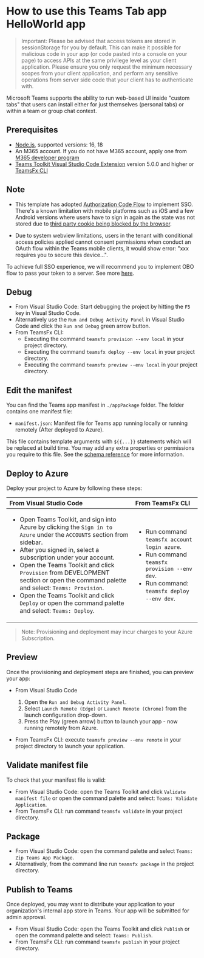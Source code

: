 # How to use this Teams Tab app HelloWorld app

> Important: Please be advised that access tokens are stored in sessionStorage for you by default. This can make it possible for malicious code in your app (or code pasted into a console on your page) to access APIs at the same privilege level as your client application. Please ensure you only request the minimum necessary scopes from your client application, and perform any sensitive operations from server side code that your client has to authenticate with.

Microsoft Teams supports the ability to run web-based UI inside "custom tabs" that users can install either for just themselves (personal tabs) or within a team or group chat context.

## Prerequisites

- [Node.js](https://nodejs.org/), supported versions: 16, 18
- An M365 account. If you do not have M365 account, apply one from [M365 developer program](https://developer.microsoft.com/en-us/microsoft-365/dev-program)
- [Teams Toolkit Visual Studio Code Extension](https://aka.ms/teams-toolkit) version 5.0.0 and higher or [TeamsFx CLI](https://aka.ms/teamsfx-cli)

## Note
- This template has adopted [Authorization Code Flow](https://docs.microsoft.com/en-us/azure/active-directory/develop/v2-oauth2-auth-code-flow) to implement SSO. There's a known limitation with mobile platforms such as iOS and a few Android versions where users have to sign in again as the state was not stored due to [third party cookie being blocked by the browser](https://webkit.org/blog/10218/full-third-party-cookie-blocking-and-more).

- Due to system webview limitations, users in the tenant with conditional access policies applied cannot consent permissions when conduct an OAuth flow within the Teams mobile clients, it would show error: "xxx requires you to secure this device...".

To achieve full SSO experience, we will recommend you to implement OBO flow to pass your token to a server. See more [here](https://learn.microsoft.com/en-us/microsoftteams/platform/tabs/how-to/authentication/tab-sso-code#pass-the-access-token-to-server-side-code).

## Debug

- From Visual Studio Code: Start debugging the project by hitting the `F5` key in Visual Studio Code.
- Alternatively use the `Run and Debug Activity Panel` in Visual Studio Code and click the `Run and Debug` green arrow button.
- From TeamsFx CLI:
  - Executing the command `teamsfx provision --env local` in your project directory.
  - Executing the command `teamsfx deploy --env local` in your project directory.
  - Executing the command `teamsfx preview --env local` in your project directory.

## Edit the manifest

You can find the Teams app manifest in `./appPackage` folder. The folder contains one manifest file:
* `manifest.json`: Manifest file for Teams app running locally or running remotely (After deployed to Azure).

This file contains template arguments with `${{...}}` statements which will be replaced at build time. You may add any extra properties or permissions you require to this file. See the [schema reference](https://docs.microsoft.com/en-us/microsoftteams/platform/resources/schema/manifest-schema) for more information.

## Deploy to Azure

Deploy your project to Azure by following these steps:

| From Visual Studio Code                                                                                                                                                                                                                                                                                                                                                  | From TeamsFx CLI                                                                                                                                                                                                                    |
| :----------------------------------------------------------------------------------------------------------------------------------------------------------------------------------------------------------------------------------------------------------------------------------------------------------------------------------------------------------------------- | :---------------------------------------------------------------------------------------------------------------------------------------------------------------------------------------------------------------------------------- |
| <ul><li>Open Teams Toolkit, and sign into Azure by clicking the `Sign in to Azure` under the `ACCOUNTS` section from sidebar.</li> <li>After you signed in, select a subscription under your account.</li><li>Open the Teams Toolkit and click `Provision` from DEVELOPMENT section or open the command palette and select: `Teams: Provision`.</li><li>Open the Teams Toolkit and click `Deploy` or open the command palette and select: `Teams: Deploy`.</li></ul> | <ul> <li>Run command `teamsfx account login azure`.</li> <li>Run command `teamsfx provision --env dev`.</li> <li>Run command: `teamsfx deploy --env dev`. </li></ul> |

> Note: Provisioning and deployment may incur charges to your Azure Subscription.

## Preview

Once the provisioning and deployment steps are finished, you can preview your app:

- From Visual Studio Code

  1. Open the `Run and Debug Activity Panel`.
  1. Select `Launch Remote (Edge)` or `Launch Remote (Chrome)` from the launch configuration drop-down.
  1. Press the Play (green arrow) button to launch your app - now running remotely from Azure.

- From TeamsFx CLI: execute `teamsfx preview --env remote` in your project directory to launch your application.

## Validate manifest file

To check that your manifest file is valid:

- From Visual Studio Code: open the Teams Toolkit and click `Validate manifest file` or open the command palette and select: `Teams: Validate Application`.
- From TeamsFx CLI: run command `teamsfx validate` in your project directory.

## Package

- From Visual Studio Code: open the command palette and select `Teams: Zip Teams App Package`.
- Alternatively, from the command line run `teamsfx package` in the project directory.

## Publish to Teams

Once deployed, you may want to distribute your application to your organization's internal app store in Teams. Your app will be submitted for admin approval.

- From Visual Studio Code: open the Teams Toolkit and click `Publish` or open the command palette and select: `Teams: Publish`.
- From TeamsFx CLI: run command `teamsfx publish` in your project directory.
